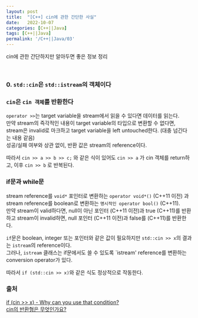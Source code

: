 ```yaml
---
layout: post
title:  "[C++] cin에 관한 간단한 사실"
date:   2022-10-07
categories: [C++||Java]
tags: [C++||Java]
permalink: '/C++||Java/03'
---
```


cin에 관한 간단하지만 알아두면 좋은 정보 정리

<br>

### 0. `std::cin`은 `std::istream`의 객체이다

### `cin`은 `cin 객체`를 반환한다

`operator >>`는 target variable을 stream에서 읽을 수 있다면 데이터를 읽는다.<br>
만약 stream의 즉각적인 내용이 target variable의 타입으로 변환할 수 없다면, stream은 invalid로 마크하고 target variable을 left untouched한다.
(대충 넘긴다는 내용 같음)<br>
성공/실패 여부와 상관 없이, 반환 값은 stream의 reference이다.<br>

따라서 `cin >> a >> b >> c;` 와 같은 식이 있어도 `cin >> a` 가 cin 객체를 return하고, 이후 `cin >> b` 로 반복된다.

### if문과 while문

stream reference를 `void*` 포인터로 변환하는 `operator void*()` (C++11 이전) 과
stream reference를 boolean로 변환하는 `명시적인 operator bool()` (C++11).<br>
만약 stream이 valid하다면, null이 아닌 포인터 (C++11 이전)과 true (C++11)를 반환하고
stream이 invalid하면, null 포인터 (C++11 이전)과 false를 (C++11)를 반환한다.<br>

`if`문은 boolean, integer 또는 포인터와 같은 값이 필요하지만 `std::cin >> x`의 결과는 `istream`의 reference이다.<br>
그러나, `istream` 클래스는 if문에서도 쓸 수 있도록 `istream' reference를 변환하는 conversion operator가 있다.

따라서 `if (std::cin >> x)`와 같은 식도 정상적으로 작동한다.


### 출처

<a href="https://stackoverflow.com/questions/6791520/if-cin-x-why-can-you-use-that-condition" target="_blank">if (cin >> x) - Why can you use that condition?</a><br>
<a href="https://skku.goorm.io/qna/4241" target="_blank">cin의 반환형은 무엇인가요?</a>

<br><br><br>
